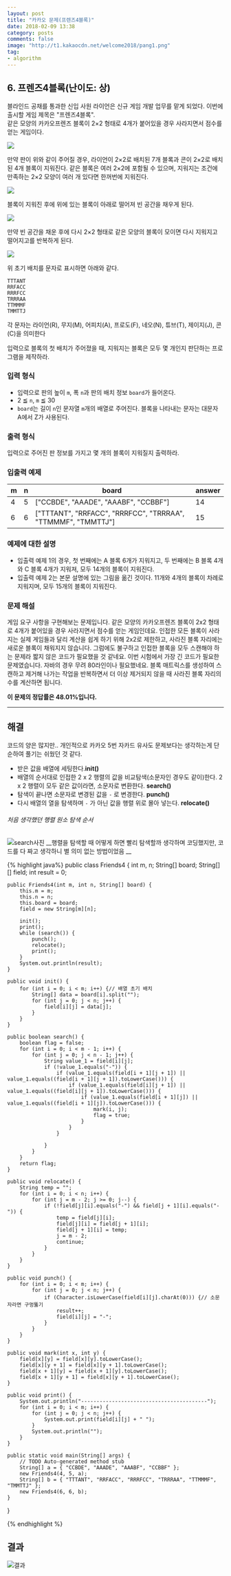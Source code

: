 ```yaml
---
layout: post
title: "카카오 문제(프렌즈4블록)"
date: 2018-02-09 13:38
category: posts
comments: false
image: "http://t1.kakaocdn.net/welcome2018/pang1.png"
tag:
- algorithm
---
```

## 6. 프렌즈4블록(난이도: 상)

블라인드 공채를 통과한 신입 사원 라이언은 신규 게임 개발 업무를 맡게 되었다. 이번에 출시할 게임 제목은 "프렌즈4블록".  
같은 모양의 카카오프렌즈 블록이 2×2 형태로 4개가 붙어있을 경우 사라지면서 점수를 얻는 게임이다.

<img src="http://t1.kakaocdn.net/welcome2018/pang1.png" />

만약 판이 위와 같이 주어질 경우, 라이언이 2×2로 배치된 7개 블록과 콘이 2×2로 배치된 4개 블록이 지워진다. 같은 블록은 여러 2×2에 포함될 수 있으며, 지워지는 조건에 만족하는 2×2 모양이 여러 개 있다면 한꺼번에 지워진다.

<img src="http://t1.kakaocdn.net/welcome2018/pang2.png" />

블록이 지워진 후에 위에 있는 블록이 아래로 떨어져 빈 공간을 채우게 된다.

<img src="http://t1.kakaocdn.net/welcome2018/pang3.png" />

만약 빈 공간을 채운 후에 다시 2×2 형태로 같은 모양의 블록이 모이면 다시 지워지고 떨어지고를 반복하게 된다.

<img src="http://t1.kakaocdn.net/welcome2018/pang4.png" />

위 초기 배치를 문자로 표시하면 아래와 같다.

```
TTTANT
RRFACC
RRRFCC
TRRRAA
TTMMMF
TMMTTJ
```

각 문자는 라이언(R), 무지(M), 어피치(A), 프로도(F), 네오(N), 튜브(T), 제이지(J), 콘(C)을 의미한다

입력으로 블록의 첫 배치가 주어졌을 때, 지워지는 블록은 모두 몇 개인지 판단하는 프로그램을 제작하라.

### 입력 형식

- 입력으로 판의 높이 `m`, 폭 `n`과 판의 배치 정보 `board`가 들어온다.
- 2 ≦ `n`, `m` ≦ 30
- `board`는 길이 `n`인 문자열 `m`개의 배열로 주어진다. 블록을 나타내는 문자는 대문자 A에서 Z가 사용된다.

### 출력 형식

입력으로 주어진 판 정보를 가지고 몇 개의 블록이 지워질지 출력하라.

### 입출력 예제

| m | n | board | answer |
| -- | -- | --- | ------ |
| 4 | 5 | ["CCBDE", "AAADE", "AAABF", "CCBBF"] | 14 |
| 6 | 6 | ["TTTANT", "RRFACC", "RRRFCC", "TRRRAA", "TTMMMF", "TMMTTJ"] | 15 |

### 예제에 대한 설명

- 입출력 예제 1의 경우, 첫 번째에는 A 블록 6개가 지워지고, 두 번째에는 B 블록 4개와 C 블록 4개가 지워져, 모두 14개의 블록이 지워진다.
- 입출력 예제 2는 본문 설명에 있는 그림을 옮긴 것이다. 11개와 4개의 블록이 차례로 지워지며, 모두 15개의 블록이 지워진다.

### 문제 해설

게임 요구 사항을 구현해보는 문제입니다. 같은 모양의 카카오프렌즈 블록이 2x2 형태로 4개가 붙어있을 경우 사라지면서 점수를 얻는 게임인데요. 인접한 모든 블록이 사라지는 실제 게임들과 달리 계산을 쉽게 하기 위해 2x2로 제한하고, 사라진 블록 자리에는 새로운 블록이 채워지지 않습니다. 그럼에도 불구하고 인접한 블록을 모두 스캔해야 하는 문제라 짧지 않은 코드가 필요했을 것 같네요. 이번 시험에서 가장 긴 코드가 필요한 문제였습니다. 자바의 경우 무려 80라인이나 필요했네요. 블록 매트릭스를 생성하여 스캔하고 제거해 나가는 작업을 반복하면서 더 이상 제거되지 않을 때 사라진 블록 자리의 수를 계산하면 됩니다.

__이 문제의 정답률은 48.01%입니다.__

--------------------------------------------
## 해결 
코드의 양은 많지만.. 개인적으로 카카오 5번 자카드 유사도 문제보다는 생각하는게 단순하여 풀기는 쉬웠던 것 같다.  
- 받은 값을 배열에 세팅한다.**init()**
- 배열의 순서대로 인접한 2 x 2 행렬의 값을 비교탐색(소문자인 경우도 같이)한다. 2 x 2 행렬이 모두 같은 값이라면, 소문자로 변환한다. **search()**
- 탐색이 끝나면 소문자로 변경된 값을 `-` 로 변경한다. **punch()**
- 다시 배열의 열을 탐색하며 `-` 가 아닌 값을 행렬 위로 몰아 넣는다. **relocate()**
###### 처음 생각했던 행렬 원소 탐색 순서
![search사진]("../../images/posts/algokakao/search.png")
__행렬을 탐색할 때 어떻게 하면 빨리 탐색할까 생각하며 코딩했지만, 코드를 다 짜고 생각하니 별 의미 없는 방법이었음 __

{% highlight java%}
public class Friends4 {
	int m, n;
	String[] board;
	String[][] field;
	int result = 0;

	public Friends4(int m, int n, String[] board) {
		this.m = m;
		this.n = n;
		this.board = board;
		field = new String[m][n];

		init();
		print();
		while (search()) {
			punch();
			relocate();
			print();
		}
		System.out.println(result);
	}

	public void init() {
		for (int i = 0; i < m; i++) {// 배열 초기 배치
			String[] data = board[i].split("");
			for (int j = 0; j < n; j++) {
				field[i][j] = data[j];
			}
		}
	}

	public boolean search() {
		boolean flag = false;
		for (int i = 0; i < m - 1; i++) {
			for (int j = 0; j < n - 1; j++) {
				String value_1 = field[i][j];
				if (!value_1.equals("-")) {
					if (value_1.equals(field[i + 1][j + 1]) || value_1.equals((field[i + 1][j + 1]).toLowerCase())) {
						if (value_1.equals(field[i][j + 1]) || value_1.equals((field[i][j + 1]).toLowerCase())) {
							if (value_1.equals(field[i + 1][j]) || value_1.equals((field[i + 1][j]).toLowerCase())) {
								mark(i, j);
								flag = true;
							}
						}
					}

				}
			}
		}
		return flag;
	}

	public void relocate() {
		String temp = "";
		for (int i = 0; i < n; i++) {
			for (int j = m - 2; j >= 0; j--) {
				if (!field[j][i].equals("-") && field[j + 1][i].equals("-")) {
					temp = field[j][i];
					field[j][i] = field[j + 1][i];
					field[j + 1][i] = temp;
					j = m - 2;
					continue;
				}
			}
		}
	}

	public void punch() {
		for (int i = 0; i < m; i++) {
			for (int j = 0; j < n; j++) {
				if (Character.isLowerCase(field[i][j].charAt(0))) {// 소문자라면 구멍뚫기
					result++;
					field[i][j] = "-";
				}
			}
		}
	}

	public void mark(int x, int y) {
		field[x][y] = field[x][y].toLowerCase();
		field[x][y + 1] = field[x][y + 1].toLowerCase();
		field[x + 1][y] = field[x + 1][y].toLowerCase();
		field[x + 1][y + 1] = field[x][y + 1].toLowerCase();
	}

	public void print() {
		System.out.println("-----------------------------------------");
		for (int i = 0; i < m; i++) {
			for (int j = 0; j < n; j++) {
				System.out.print(field[i][j] + " ");
			}
			System.out.println("");
		}
	}

	public static void main(String[] args) {
		// TODO Auto-generated method stub
		String[] a = { "CCBDE", "AAADE", "AAABF", "CCBBF" };
		new Friends4(4, 5, a);
		String[] b = { "TTTANT", "RRFACC", "RRRFCC", "TRRRAA", "TTMMMF", "TMMTTJ" };
		new Friends4(6, 6, b);
	}

}

{% endhighlight %}

## 결과
![결과]("../../images/posts/algokakao/6res.png")
